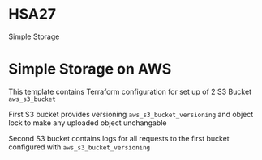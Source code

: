 # HSA27

Simple Storage

# Simple Storage on AWS

This template contains Terraform configuration for set up of 2 S3 Bucket `aws_s3_bucket`

First S3 bucket provides versioning `aws_s3_bucket_versioning` and object lock to make any uploaded object unchangable

Second S3 bucket contains logs for all requests to the first bucket configured with `aws_s3_bucket_versioning`
